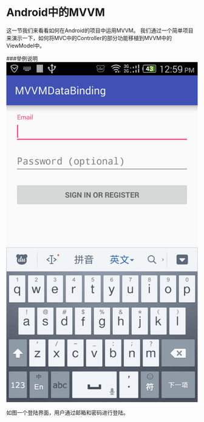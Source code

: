 # Android中的MVVM

这一节我们来看看如何在Android的项目中运用MVVM。
我们通过一个简单项目来演示一下，如何将MVC中的Controller的部分功能移植到MVVM中的ViewModel中。

###举例说明
![sample](../res/chapter1/1-4.png)


如图一个登陆界面，用户通过邮箱和密码进行登陆。